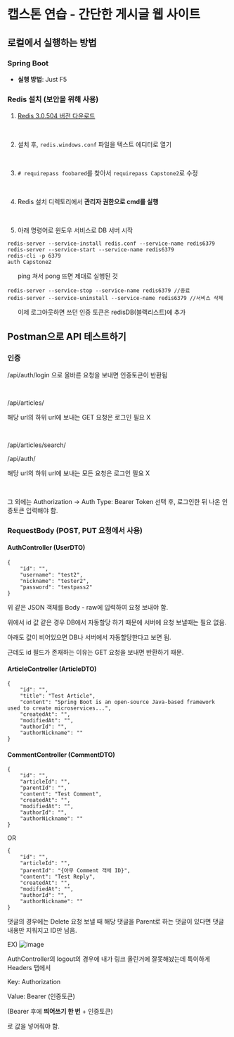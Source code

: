 # 캡스톤 연습 - 간단한 게시글 웹 사이트

## 로컬에서 실행하는 방법

### Spring Boot
- **실행 방법**: Just F5

### Redis 설치 (보안을 위해 사용)
1. [Redis 3.0.504 버전 다운로드](https://github.com/MSOpenTech/redis/releases)

<br>

2. 설치 후, `redis.windows.conf` 파일을 텍스트 에디터로 열기

<br>

3. `# requirepass foobared`를 찾아서 `requirepass Capstone2`로 수정

<br>

4. Redis 설치 디렉토리에서 **관리자 권한으로 cmd를 실행**

<br>

5. 아래 명령어로 윈도우 서비스로 DB 서버 시작
```
redis-server --service-install redis.conf --service-name redis6379
redis-server --service-start --service-name redis6379
redis-cli -p 6379
auth Capstone2
```
&nbsp;&nbsp;&nbsp;&nbsp;&nbsp;&nbsp;ping 쳐서 pong 뜨면 제대로 실행된 것
```
redis-server --service-stop --service-name redis6379 //종료
redis-server --service-uninstall --service-name redis6379 //서비스 삭제
```

&nbsp;&nbsp;&nbsp;&nbsp;&nbsp;&nbsp;이제 로그아웃하면 쓰던 인증 토큰은 redisDB(블랙리스트)에 추가

## Postman으로 API 테스트하기

### 인증
/api/auth/login 으로 올바른 요청을 보내면 인증토큰이 반환됨

<br>

/api/articles/

해당 url의 하위 url에 보내는 GET 요청은 로그인 필요 X

<br>

/api/articles/search/

/api/auth/

해당 url의 하위 url에 보내는 모든 요청은 로그인 필요 X

<br>

그 외에는 Authorization -> Auth Type: Bearer Token 선택 후, 로그인한 뒤 나온 인증토큰 입력해야 함.

### RequestBody (POST, PUT 요청에서 사용)
#### AuthController (UserDTO)
```
{
    "id": "",
    "username": "test2",
    "nickname": "tester2",
    "password": "testpass2"
}
```
위 같은 JSON 객체를 Body - raw에 입력하여 요청 보내야 함.

위에서 id 값 같은 경우 DB에서 자동할당 하기 때문에 서버에 요청 보낼때는 필요 없음.

아래도 값이 비어있으면 DB나 서버에서 자동할당한다고 보면 됨.

근데도 id 필드가 존재하는 이유는 GET 요청을 보내면 반환하기 때문.

#### ArticleController (ArticleDTO)
```
{
    "id": "",
    "title": "Test Article",
    "content": "Spring Boot is an open-source Java-based framework used to create microservices...",
    "createdAt": "",
    "modifiedAt": "",
    "authorId": "",
    "authorNickname": ""
}
```

#### CommentController (CommentDTO)
```
{
    "id": "",
    "articleId": "",
    "parentId": "",
    "content": "Test Comment",
    "createdAt": "",
    "modifiedAt": "",
    "authorId": "",
    "authorNickname": ""
}
```
OR
```
{
    "id": "",
    "articleId": "",
    "parentId": "{아무 Comment 객체 ID}",
    "content": "Test Reply",
    "createdAt": "",
    "modifiedAt": "",
    "authorId": "",
    "authorNickname": ""
}
```

댓글의 경우에는 Delete 요청 보낼 때 해당 댓글을 Parent로 하는 댓글이 있다면 댓글 내용만 지워지고 ID만 남음.

EX)
![image](https://github.com/user-attachments/assets/5cb86707-9695-4ed5-af71-6d82eccc7e00)


AuthController의 logout의 경우에 내가 링크 올린거에 잘못해놨는데 특이하게 Headers 탭에서

Key: Authorization

Value: Bearer (인증토큰)

(Bearer 후에 **띄어쓰기 한 번** + 인증토큰)

로 값을 넣어줘야 함.
